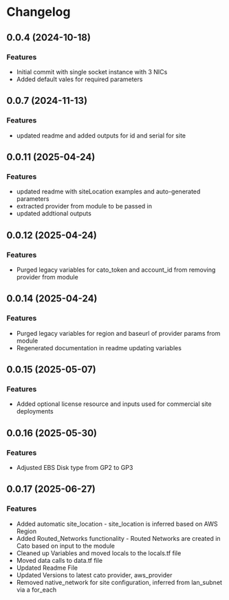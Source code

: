 # Changelog

## 0.0.4 (2024-10-18)

### Features
- Initial commit with single socket instance with 3 NICs
- Added default vales for required parameters

## 0.0.7 (2024-11-13)

### Features
- updated readme and added outputs for id and serial for site

## 0.0.11 (2025-04-24)

### Features
- updated readme with siteLocation examples and auto-generated parameters
- extracted provider from module to be passed in
- updated addtional outputs

## 0.0.12 (2025-04-24)

### Features
- Purged legacy variables for cato_token and account_id from removing provider from module

## 0.0.14 (2025-04-24)

### Features
- Purged legacy variables for region and baseurl of provider params from module
- Regenerated documentation in readme updating variables 

## 0.0.15 (2025-05-07)

### Features
- Added optional license resource and inputs used for commercial site deployments

## 0.0.16 (2025-05-30)

### Features
- Adjusted EBS Disk type from GP2 to GP3

## 0.0.17 (2025-06-27)

### Features
- Added automatic site_location - site_location is inferred based on AWS Region 
- Added Routed_Networks functionality - Routed Networks are created in Cato based on input to the module 
- Cleaned up Variables and moved locals to the locals.tf file 
- Moved data calls to data.tf file
- Updated Readme File 
- Updated Versions to latest cato provider, aws_provider 
- Removed native_network for site configuration, inferred from lan_subnet via a for_each